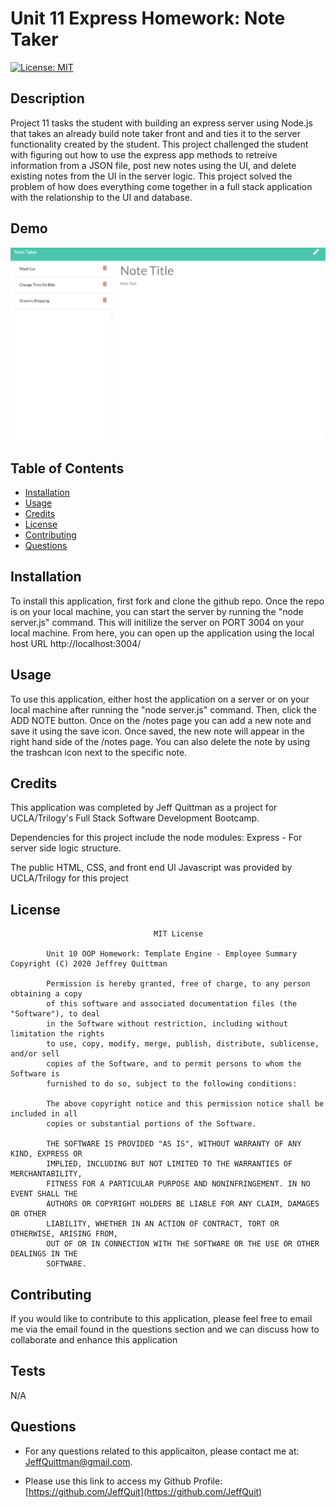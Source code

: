 # Unit 11 Express Homework: Note Taker

[![License: MIT](https://img.shields.io/badge/License-MIT-yellow.svg)](https://opensource.org/licenses/MIT)

## Description

Project 11 tasks the student with building an express server using Node.js that takes an already build note taker front and and ties it to the server functionality created by the student. This project challenged the student with figuring out how to use the express app methods to retreive information
from a JSON file, post new notes using the UI, and delete existing notes from the UI in the server logic. This project solved the problem of how does everything come together in a full stack application with the relationship to the UI and database.

## Demo

<img src="/DemoImgs/NoteTakerProject.gif?raw=true">

## Table of Contents

-   [Installation](#installation)
-   [Usage](#usage)
-   [Credits](#credits)
-   [License](#license)
-   [Contributing](#contributing)
-   [Questions](#questions)

## Installation

To install this application, first fork and clone the github repo. Once the repo is on your local machine, you can start the server by running the "node server.js" command. This will initilize the server on PORT 3004 on your local machine. From here, you can open up the application using the local
host URL http://localhost:3004/

## Usage

To use this application, either host the application on a server or on your local machine after running the "node server.js" command. Then, click the ADD NOTE button. Once on the /notes page you can add a new note and save it using the save icon. Once saved, the new note will appear in the right
hand side of the /notes page. You can also delete the note by using the trashcan icon next to the specific note.

## Credits

This application was completed by Jeff Quittman as a project for UCLA/Trilogy's Full Stack Software Development Bootcamp.

Dependencies for this project include the node modules: Express - For server side logic structure.

The public HTML, CSS, and front end UI Javascript was provided by UCLA/Trilogy for this project

## License

    								MIT License

    		Unit 10 OOP Homework: Template Engine - Employee Summary   Copyright (C) 2020 Jeffrey Quittman

    		Permission is hereby granted, free of charge, to any person obtaining a copy
    		of this software and associated documentation files (the "Software"), to deal
    		in the Software without restriction, including without limitation the rights
    		to use, copy, modify, merge, publish, distribute, sublicense, and/or sell
    		copies of the Software, and to permit persons to whom the Software is
    		furnished to do so, subject to the following conditions:

    		The above copyright notice and this permission notice shall be included in all
    		copies or substantial portions of the Software.

    		THE SOFTWARE IS PROVIDED "AS IS", WITHOUT WARRANTY OF ANY KIND, EXPRESS OR
    		IMPLIED, INCLUDING BUT NOT LIMITED TO THE WARRANTIES OF MERCHANTABILITY,
    		FITNESS FOR A PARTICULAR PURPOSE AND NONINFRINGEMENT. IN NO EVENT SHALL THE
    		AUTHORS OR COPYRIGHT HOLDERS BE LIABLE FOR ANY CLAIM, DAMAGES OR OTHER
    		LIABILITY, WHETHER IN AN ACTION OF CONTRACT, TORT OR OTHERWISE, ARISING FROM,
    		OUT OF OR IN CONNECTION WITH THE SOFTWARE OR THE USE OR OTHER DEALINGS IN THE
    		SOFTWARE.

## Contributing

If you would like to contribute to this application, please feel free to email me via the email found in the questions section and we can discuss how to collaborate and enhance this application

## Tests

N/A

## Questions

-   For any questions related to this applicaiton, please contact me at: JeffQuittman@gmail.com.

-   Please use this link to access my Github Profile: [https://github.com/JeffQuit](https://github.com/JeffQuit)
